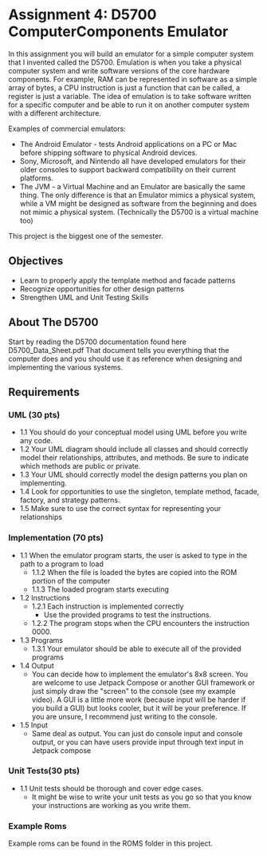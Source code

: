 
#  Assignment 4: D5700 ComputerComponents Emulator
In this assignment you will build an emulator for a simple computer system that I invented called the D5700. Emulation is when you take a physical computer system and write software versions of the core hardware components. For example, RAM can be represented in software as a simple array of bytes, a CPU instruction is just a function that can be called, a register is just a variable. The idea of emulation is to take software written for a specific computer and be able to run it on another computer system with a different architecture.

Examples of commercial emulators:
* The Android Emulator - tests Android applications on a PC or Mac before shipping software to physical Android devices.
* Sony, Microsoft, and Nintendo all have developed emulators for their older consoles to support backward compatibility on their current platforms.
* The JVM - a Virtual Machine and an Emulator are basically the same thing. The only difference is that an Emulator mimics a physical system, while a VM might be designed as software from the beginning and does not mimic a physical system. (Technically the D5700 is a virtual machine too)

This project is the biggest one of the semester.
## Objectives
* Learn to properly apply the template method and facade patterns
* Recognize opportunities for other design patterns
* Strengthen UML and Unit Testing Skills

## About The D5700

Start by reading the D5700 documentation found here D5700_Data_Sheet.pdf
That document tells you everything that the computer does and you should use it as reference when designing and implementing the various systems.

## Requirements
### UML (30 pts)
* 1.1 You should do your conceptual model using UML before you write any code.
* 1.2 Your UML diagram should include all classes and should correctly model their relationships, attributes, and methods. Be sure to indicate which methods are public or private.
* 1.3 Your UML should correctly model the design patterns you plan on implementing.
* 1.4 Look for opportunities to use the singleton, template method, facade, factory, and strategy patterns.
* 1.5 Make sure to use the correct syntax for representing your relationships
### Implementation (70 pts)
* 1.1 When the emulator program starts, the user is asked to type in the path to a program to load
  * 1.1.2 When the file is loaded the bytes are copied into the ROM portion of the computer
  * 1.1.3 The loaded program starts executing
* 1.2 Instructions
  * 1.2.1 Each instruction is implemented correctly
    * Use the provided programs to test the instructions.
  * 1.2.2 The program stops when the CPU encounters the instruction 0000.
* 1.3 Programs
  * 1.3.1 Your emulator should be able to execute all of the provided programs
* 1.4 Output
  * You can decide how to implement the emulator's 8x8 screen. You are welcome to use Jetpack Compose or another GUI framework or just simply draw the "screen" to the console (see my example video). A GUI is a little more work (because input will be harder if you build a GUI) but looks cooler, but it will be your preference. If you are unsure, I recommend just writing to the console.
* 1.5 Input
  * Same deal as output. You can just do console input and console output, or you can have users provide input through text input in Jetpack compose
### Unit Tests(30 pts)
* 1.1 Unit tests should be thorough and cover edge cases.
  * It might be wise to write your unit tests as you go so that you know your instructions are working as you write them.

### Example Roms
Example roms can be found in the ROMS folder in this project.
